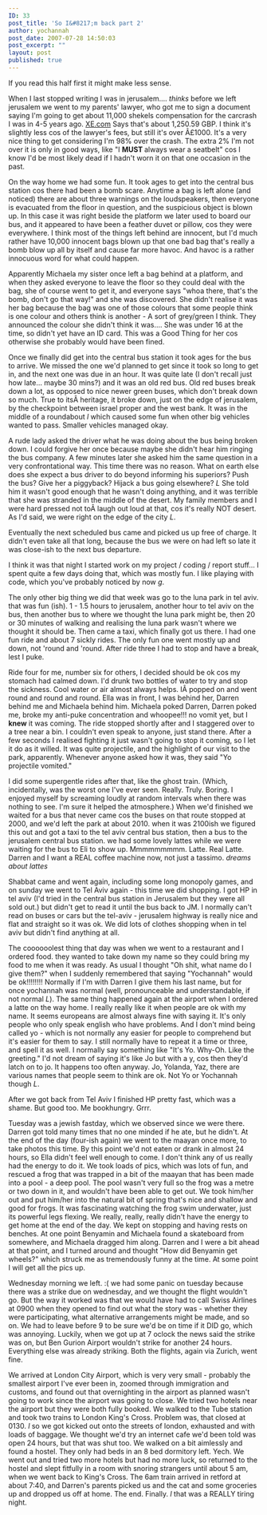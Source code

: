 ```yaml
---
ID: 33
post_title: 'So I&#8217;m back part 2'
author: yochannah
post_date: 2007-07-28 14:50:03
post_excerpt: ""
layout: post
published: true
---
```

If you read this half first it might make less sense.

When I last stopped writing I was in jerusalem.... *thinks* before we left jerusalem we went to my parents' lawyer, who got me to sign a document saying I'm going to get about 11,000 shekels compensation for the carcrash I was in 4-5 years ago. <a href="http://www.xe.com/ucc/convert.cgi">XE.com</a> Says that's about 1,250.59 GBP. I think it's slightly less cos of the lawyer's fees, but still it's over Â£1000. It's a very nice thing to get considering I'm 98% over the crash. The extra 2% I'm not over it is only in good ways, like "I <strong>MUST </strong>always wear a seatbelt" cos I know I'd be most likely dead if I hadn't worn it on that one occasion in the past.

On the way home we had some fun. It took ages to get into the central bus station cos there had been a bomb scare. Anytime a bag is left alone (and noticed) there are about three warnings on the loudspeakers, then everyone is evacuated from the floor in question, and the suspicious object is blown up. In this case it was right beside the platform we later used to board our bus, and it appeared to have been a feather duvet or pillow, cos they were everywhere. I think most of the things left behind are innocent, but I'd much rather have 10,000 innocent bags blown up that one bad bag that's really a bomb blow up all by itself and cause far more havoc. And havoc is a rather innocuous word for what could happen.

Apparently Michaela my sister once left a bag behind at a platform, and when they asked everyone to leave the floor so they could deal with the bag, she of course went to get it, and everyone says "whoa there, that's the bomb, don't go that way!" and she was discovered. She didn't realise it was her bag because the bag was one of those colours that some people think is one colour and others think is another - A sort of grey/green I think. They announced the colour she didn't think it was.... She was under 16 at the time, so didn't yet have an ID card. This was a Good Thing for her cos otherwise she probably would have been fined.

Once we finally did get into the central bus station it took ages for the bus to arrive. We missed the one we'd planned to get since it took so long to get in, and the next one was due in an hour. It was quite late (I don't recall just how late... maybe 30 mins?) and it was an old red bus. Old red buses break down a lot, as opposed to nice newer green buses, which don't break down so much. True to itsÂ heritage, it broke down, just on the edge of jerusalem, by the checkpoint between israel proper and the west bank. It was in the middle of a roundabout *l* which caused some fun when other big vehicles wanted to pass. Smaller vehicles managed okay.

A rude lady asked the driver what he was doing about the bus being broken down. I could forgive her once because maybe she didn't hear him ringing the bus company. A few minutes later she asked him the same question in a very confrontational way. This time there was no reason. What on earth else does she expect a bus driver to do beyond informing his superiors? Push the bus? Give her a piggyback? Hijack a bus going elsewhere? *L* She told him it wasn't good enough that he wasn't doing anything, and it was terrible that she was stranded in the middle of the desert. My family members and I were hard pressed not toÂ laugh out loud at that, cos it's really NOT desert. As I'd said, we were right on the edge of the city *L*.

Eventually the next scheduled bus came and picked us up free of charge. It didn't even take all that long, because the bus we were on had left so late it was close-ish to the next bus departure.

I think it was that night I started work on my project / coding / report stuff... I spent quite a few days doing that, which was mostly fun. I like playing with code, which you've probably noticed by now *g*.

The only other big thing we did that week was go to the luna park in tel aviv. that was fun (ish). 1 - 1.5 hours to jerusalem, another hour to tel aviv on the bus, then another bus to where we thought the luna park might be, then 20 or 30 minutes of walking and realising the luna park wasn't where we thought it should be. Then came a taxi, which finally got us there. I had one fun ride and about 7 sickly rides. The only fun one went mostly up and down, not 'round and 'round. After ride three I had to stop and have a break, lest I puke.

Ride four for me, number six for others, I decided should be ok cos my stomach had calmed down. I'd drunk two bottles of water to try and stop the sickness. Cool water or air almost always helps. IÂ popped on and went round and round and round. Ella was in front, I was behind her, Darren behind me and Michaela behind him. Michaela poked Darren, Darren poked me, broke my anti-puke concentration and whoopee!!! no vomit yet, but I <strong>knew</strong> it was coming. The ride stopped shortly after and I staggered over to a tree near a bin. I couldn't even speak to anyone, just stand there. After a few seconds I realised fighting it just wasn't going to stop it coming, so I let it do as it willed. It was quite projectile, and the highlight of our visit to the park, apparently. Whenever anyone asked how it was, they said "Yo projectile vomited."

I did some supergentle rides after that, like the ghost train. (Which, incidentally, was the worst one I've ever seen. Really. Truly. Boring. I enjoyed myself by screaming loudly at random intervals when there was nothing to see. I'm sure it helped the atmosphere.) When we'd finished we waited for a bus that never came cos the buses on that route stopped at 2000, and we'd left the park at about 2010. when it was 2100ish we figured this out and got a taxi to the tel aviv central bus station, then a bus to the jerusalem central bus station. we had some lovely lattes while we were waiting for the bus to Eli to show up. Mmmmmmmmm. Latte. Real Latte. Darren and I want a REAL coffee machine now, not just a tassimo. *dreams about lattes*

Shabbat came and went again, including some long monopoly games, and on sunday we went to Tel Aviv again - this time we did shopping. I got HP in tel aviv (I'd tried in the central bus station in Jerusalem but they were all sold out.) but didn't get to read it until the bus back to JM. I normally can't read on buses or cars but the tel-aviv - jerusalem highway is really nice and flat and straight so it was ok. We did lots of clothes shopping when in tel aviv but didn't find anything at all.

The coooooolest thing that day was when we went to a restaurant and I ordered food. they wanted to take down my name so they could bring my food to me when it was ready. As usual I thought "Oh shit, what name do I give them?" when I suddenly remembered that saying "Yochannah" would be ok!!!!!!!! Normally if I'm with Darren I give them his last name, but for once yochannah was normal (well, pronounceable and understandable, if not normal *L*). The same thing happened again at the airport when I ordered a latte on the way home. I really really like it when people are ok with my name. It seems europeans are almost always fine with saying it. It's only people who only speak english who have problems. And I don't mind being called yo - which is not normally any easier for people to comprehend but it's easier for them to say. I still normally have to repeat it a time or three, and spell it as well. I normally say something like "It's Yo. Why-Oh. Like the greeting." I'd not dream of saying it's like Jo but with a y, cos then they'd latch on to jo. It happens too often anyway. Jo, Yolanda, Yaz, there are various names that people seem to think are ok. Not Yo or Yochannah though *L*.

After we got back from Tel Aviv I finished HP pretty fast, which was a shame. But good too. Me bookhungry. Grrr.

Tuesday was a jewish fastday, which we observed since we were there. Darren got told many times that no one minded if he ate, but he didn't. At the end of the day (four-ish again) we went to the maayan once more, to take photos this time. By this point we'd not eaten or drank in almost 24 hours, so Ella didn't feel well enough to come. I don't think any of us really had the energy to do it. We took loads of pics, which was lots of fun, and rescued a frog that was trapped in a bit of the maayan that has been made into a pool - a deep pool. The pool wasn't very full so the frog was a metre or two down in it, and wouldn't have been able to get out. We took him/her out and put him/her into the natural bit of spring that's nice and shallow and good for frogs. It was fascinating watching the frog swim underwater, just its powerful legs flexing. We really, really, really didn't have the energy to get home at the end of the day. We kept on stopping and having rests on benches. At one point Benyamin and Michaela found a skateboard from somewhere, and Michaela dragged him along. Darren and I were a bit ahead at that point, and I turned around and thought "How did Benyamin get wheels?" which struck me as tremendously funny at the time. At some point I will get all the pics up.

Wednesday morning we left. :( we had some panic on tuesday because there was a strike due on wednesday, and we thought the flight wouldn't go. But the way it worked was that we would have had to call Swiss Airlines at 0900 when they opened to find out what the story was - whether they were participating, what alternative arrangements might be made, and so on. We had to leave before 9 to be sure we'd be on time if it DID go, which was annoying. Luckily, when we got up at 7 oclock the news said the strike was on, but Ben Gurion Airport wouldn't strike for another 24 hours. Everything else was already striking. Both the flights, again via Zurich, went fine.

We arrived at London City Airport, which is very very small - probably the smallest airport I've ever been in, zoomed through immigration and customs, and found out that overnighting in the airport as planned wasn't going to work since the airport was going to close. We tried two hotels near the airport but they were both fully booked. We walked to the Tube station and took two trains to London King's Cross. Problem was, that closed at 0130. *l* so we got kicked out onto the streets of london, exhausted and with loads of baggage. We thought we'd try an internet cafe we'd been told was open 24 hours, but that was shut too. We walked on a bit aimlessly and found a hostel. They only had beds in an 8 bed dormitory left. Yech. We went out and tried two more hotels but had no more luck, so returned to the hostel and slept fitfully in a room with snoring strangers until about 5 am, when we went back to King's Cross. The 6am train arrived in retford at about 7:40, and Darren's parents picked us and the cat and some groceries up and dropped us off at home. The end. Finally. *l* that was a REALLY tiring night.